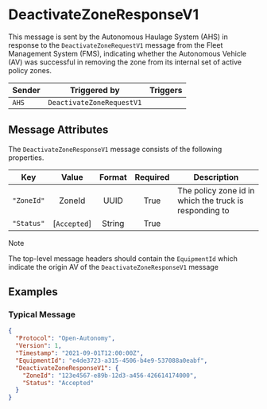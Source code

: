 # DeactivateZoneResponseV1

This message is sent by the Autonomous Haulage System (AHS) in response to the `DeactivateZoneRequestV1` message from the Fleet Management System (FMS), indicating whether the Autonomous Vehicle (AV) was successful in removing the zone from its internal set of active policy zones.

| Sender | Triggered by | Triggers |
| --- | --- | --- |
| `AHS`  | `DeactivateZoneRequestV1` |  |

## Message Attributes

The `DeactivateZoneResponseV1` message consists of the following properties.

| Key | Value | Format | Required | Description |
| --- | :---: | :---: | :---: | --- |
| `"ZoneId"` | ZoneId | UUID | True | The policy zone id in which the truck is responding to |
| `"Status"` | [`Accepted`] | String | True |  |

>[!NOTE]
> The top-level message headers should contain the `EquipmentId` which indicate the origin AV of the `DeactivateZoneResponseV1` message

## Examples
### Typical Message
```JSON
{
  "Protocol": "Open-Autonomy",
  "Version": 1,
  "Timestamp": "2021-09-01T12:00:00Z",
  "EquipmentId": "e4de3723-a315-4506-b4e9-537088a0eabf",
  "DeactivateZoneResponseV1": {
    "ZoneId": "123e4567-e89b-12d3-a456-426614174000",
    "Status": "Accepted"
  }
}
```
